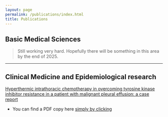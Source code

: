 ```yaml
---
layout: page
permalink: /publications/index.html
title: Publications
---
```


## Basic Medical Sciences

> Still working very hard. Hopefully there will be something in this area by the end of 2025.

---

## Clinical Medicine and Epidemiological research

[Hyperthermic intrathoracic chemotherapy in overcoming tyrosine kinase inhibitor resistance in a patient with malignant pleural effusion: a case report](https://tlcr.amegroups.org/article/view/95773/html)
* You can find a PDF copy here [simply by clicking](https://www.flynn2059.top/mypaper/Clinical/HITHOC.pdf)